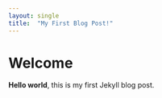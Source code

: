 ```yaml
---
layout: single
title:  "My First Blog Post!"
---
```


# Welcome

**Hello world**, this is my first Jekyll blog post.
